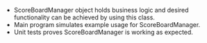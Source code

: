 - ScoreBoardManager object holds business logic and desired functionality can be achieved by using this class.
- Main program simulates example usage for ScoreBoardManager.
- Unit tests proves ScoreBoardManager is working as expected.